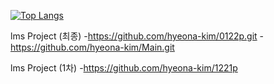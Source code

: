 


[![Top Langs](https://github-readme-stats.vercel.app/api/top-langs/?username=delay-100&layout=compact)](https://github.com/jeongjjy/github-readme-stats)



lms Project (최종)
-https://github.com/hyeona-kim/0122p.git
-https://github.com/hyeona-kim/Main.git

lms Project (1차)
-https://github.com/hyeona-kim/1221p
